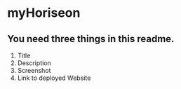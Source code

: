 # myHoriseon

## You need three things in this readme.
1. Title
2. Description
3. Screenshot
4. Link to deployed Website
